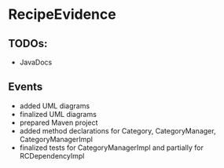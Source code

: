 # RecipeEvidence
## TODOs:
* JavaDocs

## Events
* added UML diagrams
* finalized UML diagrams
* prepared Maven project
* added method declarations for Category, CategoryManager, CategoryManagerImpl
* finalized tests for CategoryManagerImpl and partially for RCDependencyImpl
